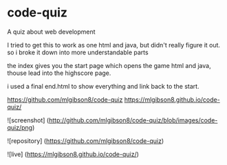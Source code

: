 # code-quiz
A quiz about web development

I tried to get this to work as one html and java, but didn't really figure it out. so i broke it down into more understandable parts
 
the index gives you the start page which opens the game html and java, thouse lead into the highscore page. 

i used a final end.html to show everything and link back to the start.

https://github.com/mlgibson8/code-quiz
https://mlgibson8.github.io/code-quiz/

![screenshot] (http://github.com/mlgibson8/code-quiz/blob/images/code-quiz/png)

![repository] (https://github.com/mlgibson8/code-quiz)

![live] (https://mlgibson8.github.io/code-quiz/)